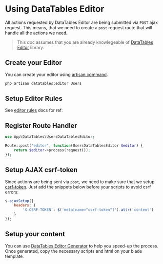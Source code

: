 # Using DataTables Editor

All actions requested by DataTables Editor are being submitted via `POST` ajax request.
This means, that we need to create a `post` request route that will handle all the actions we need.

> This doc assumes that you are already knowlegeable of [DataTables Editor](https://editor.datatables.net/examples/index) library.

<a name="create-editor"></a>
## Create your Editor

You can create your editor using [artisan command](/docs/{{package}}/{{version}}/editor-command).

```bash
php artisan datatables:editor Users
```

<a name="setup-editor-rules"></a>
## Setup Editor Rules

See [editor rules](/docs/{{package}}/{{version}}/editor-rules) docs for ref:

<a name="register-route"></a>
## Register Route Handler

```php
use App\DataTables\UsersDataTablesEditor;

Route::post('editor', function(UsersDataTablesEditor $editor) {
    return $editor->process(request());
});
```

<a name="setup-csrf"></a>
## Setup AJAX csrf-token

Since actions are being sent via `post`, we need to make sure that we setup [csrf-token](https://laravel.com/docs/csrf#csrf-x-csrf-token).
Just add the snippets below before your scripts to avoid csrf errors:

```js
$.ajaxSetup({
    headers: {
        'X-CSRF-TOKEN': $('meta[name="csrf-token"]').attr('content')
    }
});
```

<a name="setup-content"></a>
## Setup your content

You can use [DataTables Editor Generator](https://editor.datatables.net/generator/index) to help you speed-up the process.
Once generated, copy the necessary scripts and html on your blade template.
